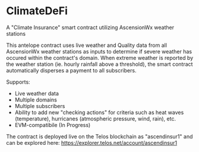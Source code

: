 # ClimateDeFi
A "Climate Insurance" smart contract utilizing AscensionWx weather stations

This antelope contract uses live weather and Quality data from all AscensionWx weather stations as inputs to determine if severe weather has occured within the contract's domain. When extreme weather is reported by the weather station (ie. hourly rainfall above a threshold), the smart contract automatically disperses a payment to all subscribers.

Supports:
- Live weather data
- Multiple domains
- Multiple subscribers
- Ability to add new "checking actions" for criteria such as heat waves (temperature), hurricanes (atmospheric pressure, wind, rain), etc.
- EVM-compatibile (In Progress)

The contract is deployed live on the Telos blockchain as "ascendinsur1" and can be explored here: https://explorer.telos.net/account/ascendinsur1
